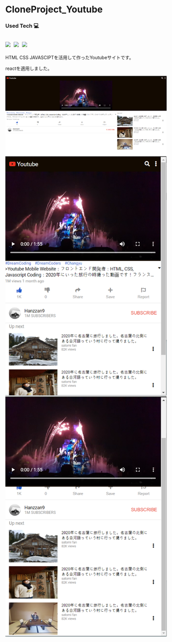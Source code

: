 <h1>CloneProject_Youtube</h1>
<h3>Used Tech 💻</h3>
<h2>
  <img src="https://img.shields.io/badge/HTML5-E34F26?style=flat-square&logo=HTML5&logoColor=white"/>&nbsp 
  <img src="https://img.shields.io/badge/CSS3-1572B6?style=flat-square&logo=CSS3&logoColor=white"/>&nbsp
  <img src="https://img.shields.io/badge/JavaScript-F7DF1E?style=flat-square&logo=JavaScript&logoColor=black"/>&nbsp<br>
</h2>

 HTML CSS JAVASCIPTを活用して作ったYoutubeサイトです。
 
 reactを適用しました。
 
 
<img src="https://github.com/zzangyu/Portfolio/blob/main/image/youtube.PNG" />
<img src="https://github.com/zzangyu/Portfolio/blob/main/image/youtube2.PNG" />
<img src="https://github.com/zzangyu/Portfolio/blob/main/image/youtube3.PNG" />

